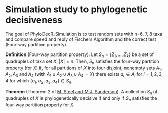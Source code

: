 
<!-- README.md is generated from README.Rmd. Please edit that file -->

# Simulation study to phylogenetic decisiveness

<!-- badges: start -->
<!-- badges: end -->

The goal of PhyloDecR_Simulation is to test random sets with n=6, 7, 8
taxa and compare speed and reply of Fischers Algorithm and the correct
test (Four-way partition property).

**Definition** (Four-way partition property). Let
*S*<sub>*n*</sub> = {*Z*<sub>1</sub>, ..., *Z*<sub>*k*</sub>} be a set
of quadruples of taxa set *X*, \|*X*\| = *n*. Then, *S*<sub>*n*</sub>
satisfies the four-way partition property (for *X*) if, for all
partitions of *X* into four disjoint, nonempty sets
*A*<sub>1</sub>, *A*<sub>2</sub>, *A*<sub>3</sub> and *A*<sub>4</sub>
(with
*A*<sub>1</sub> ∪ *A*<sub>2</sub> ∪ *A*<sub>3</sub> ∪ *A*<sub>4</sub> = *X*)
there exists *a*<sub>*i*</sub> ∈ *A*<sub>*i*</sub> for *i* = 1, 2, 3, 4
for which
{*a*<sub>1</sub>, *a*<sub>2</sub>, *a*<sub>3</sub>, *a*<sub>4</sub>} ∈ *S*<sub>*n*</sub>.

**Theorem** (Theorem 2 of [M. Steel and M.J.
Sanderson](https://www.sciencedirect.com/science/article/pii/S0893965909003000?via%3Dihub)).
A collection *S*<sub>*n*</sub> of quadruples of *X* is phylogenetically
decisive if and only if *S*<sub>*n*</sub> satisfies the four-way
partition property for *X*.
